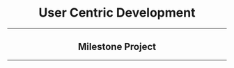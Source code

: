 <h1 align="center">User Centric Development</h1>
<hr>
<h2 align="center">Milestone Project</h2>
<hr>
